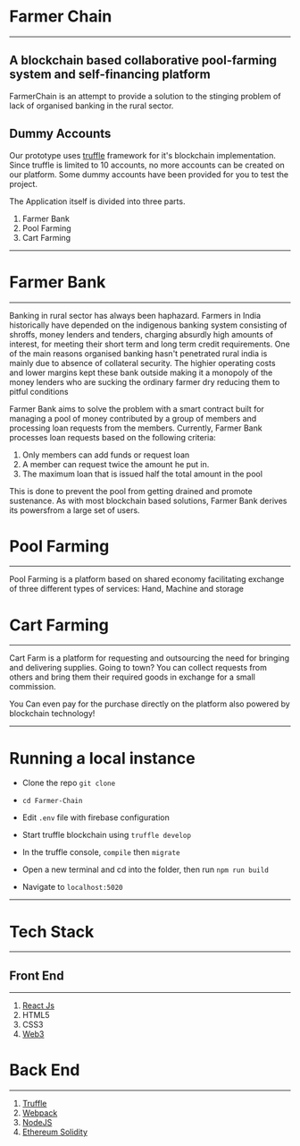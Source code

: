 #      Farmer Chain

---


## A blockchain based collaborative pool-farming system and self-financing platform

FarmerChain is  an attempt to provide a solution to the stinging problem of lack of organised banking in the rural sector.


## Dummy Accounts

Our prototype uses [truffle](http://truffleframework.com/) framework for it's blockchain implementation. Since truffle is limited to 10 accounts, no more accounts can be created on our platform. Some dummy accounts have been provided for you to test the project.


The Application itself is divided into three parts.

1. Farmer Bank
2. Pool Farming
3. Cart Farming


---

# Farmer Bank

---
Banking in rural sector has always been haphazard. Farmers in India historically have depended on the indigenous banking system consisting of shroffs, money lenders and tenders, charging absurdly high amounts of interest, for meeting their short term and long term credit requirements. One of the main reasons organised banking hasn't penetrated rural india is mainly due to absence of collateral security. The highier operating costs and lower margins kept these bank outside making it a monopoly of the money lenders who are sucking the ordinary farmer dry reducing them to pitful conditions

Farmer Bank aims to solve the problem with a smart contract built for managing a pool of money contributed by a group of members and processing loan requests from the members. Currently, Farmer Bank processes loan requests based on the following criteria:

1. Only members can add funds or request loan 
2. A member can request twice the amount he put in.
3. The maximum loan that is issued half the total amount in the pool


This is done to prevent the pool from getting drained and promote sustenance. As with most blockchain based solutions, Farmer Bank derives its powersfrom a large set of users.

# Pool Farming 

---
Pool Farming is a platform based on shared economy facilitating exchange of three different types of services: Hand, Machine and storage

# Cart Farming 

---

Cart Farm is a platform for requesting and outsourcing the need for bringing and delivering supplies. Going to town? You can collect requests from others and bring them their required goods in exchange for a small commission. 

You Can even pay for the purchase directly on the platform also powered by blockchain technology!


---

# Running a local instance 

* Clone the repo ``` git clone  ```
*  ``` cd Farmer-Chain ```
* Edit ``` .env ``` file with firebase configuration
* Start truffle blockchain using ``` truffle develop ``` 
* In the truffle console, ``` compile ``` then ``` migrate ```

* Open a new terminal and cd into the folder, then run ``` npm run build ```
*  Navigate to ``` localhost:5020 ```


---

# Tech Stack

---
## Front End

--- 

1. [React Js](https://reactjs.org/)
2. HTML5
3. CSS3
4. [Web3](https://github.com/ethereum/web3.js/)



# Back End 
---

1. [Truffle](http://truffleframework.com/)
2. [Webpack](https://webpack.js.org/)
3. [NodeJS](https://nodejs.org/en/)
4. [Ethereum Solidity](https://github.com/ethereum/solidity)



